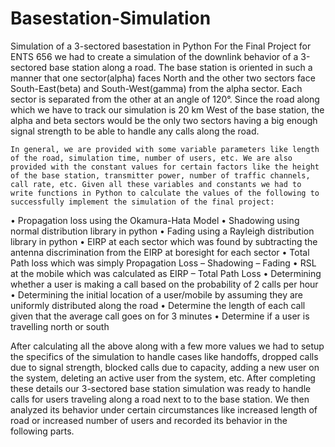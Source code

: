 # Basestation-Simulation
Simulation of a 3-sectored basestation in Python 
For the Final Project for ENTS 656 we had to create a simulation of the downlink behavior of a 3-sectored base station along a road. The base station is oriented in such a manner that one sector(alpha) faces North and the other two sectors face South-East(beta) and South-West(gamma) from the alpha sector. Each sector is separated from the other at an angle of 120°. Since the road along which we have to track our simulation is 20 km West of the base station, the alpha and beta sectors would be the only two sectors having a big enough signal strength to be able to handle any calls along the road.

 	In general, we are provided with some variable parameters like length of the road, simulation time, number of users, etc. We are also provided with the constant values for certain factors like the height of the base station, transmitter power, number of traffic channels, call rate, etc. Given all these variables and constants we had to write functions in Python to calculate the values of the following to successfully implement the simulation of the final project:

•	Propagation loss using the Okamura-Hata Model 
•	Shadowing using normal distribution library in python 
•	Fading using a Rayleigh distribution library in python
•	EIRP at each sector which was found by subtracting the antenna discrimination from the EIRP at boresight for each sector
•	Total Path loss which was simply Propagation Loss – Shadowing – Fading 
•	RSL at the mobile which was calculated as EIRP – Total Path Loss 
•	Determining whether a user is making a call based on the probability of 2 calls per hour 
•	Determining the initial location of a user/mobile by assuming they are uniformly distributed along the road 
•	Determine the length of each call given that the average call goes on for 3 minutes 
•	Determine if a user is travelling north or south

After calculating all the above along with a few more values we had to setup the specifics of the simulation to handle cases like handoffs, dropped calls due to signal strength, blocked calls due to capacity, adding a new user on the system, deleting an active user from the system, etc. After completing these details our 3-sectored base station simulation was ready to handle calls for users traveling along a road next to to the base station. We then analyzed its behavior under certain circumstances like increased length of road or increased number of users and recorded its behavior in the following parts. 
